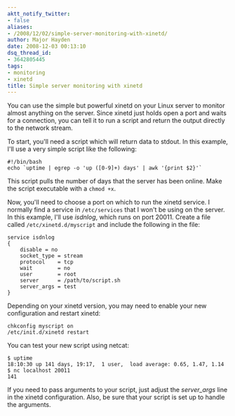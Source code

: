 ```yaml
---
aktt_notify_twitter:
- false
aliases:
- /2008/12/02/simple-server-monitoring-with-xinetd/
author: Major Hayden
date: 2008-12-03 00:13:10
dsq_thread_id:
- 3642805445
tags:
- monitoring
- xinetd
title: Simple server monitoring with xinetd
---
```


You can use the simple but powerful xinetd on your Linux server to monitor almost anything on the server. Since xinetd just holds open a port and waits for a connection, you can tell it to run a script and return the output directly to the network stream.

To start, you'll need a script which will return data to stdout. In this example, I'll use a very simple script like the following:

```
#!/bin/bash
echo `uptime | egrep -o 'up ([0-9]+) days' | awk '{print $2}'`
```

This script pulls the number of days that the server has been online. Make the script executable with a `chmod +x`.

Now, you'll need to choose a port on which to run the xinetd service. I normally find a service in `/etc/services` that I won't be using on the server. In this example, I'll use _isdnlog_, which runs on port 20011. Create a file called `/etc/xinetd.d/myscript` and include the following in the file:

```
service isdnlog
{
	disable	= no
	socket_type	= stream
	protocol	= tcp
	wait		= no
	user		= root
	server		= /path/to/script.sh
	server_args	= test
}
```

Depending on your xinetd version, you may need to enable your new configuration and restart xinetd:

```
chkconfig myscript on
/etc/init.d/xinetd restart
```

You can test your new script using netcat:

```
$ uptime
18:10:30 up 141 days, 19:17,  1 user,  load average: 0.65, 1.47, 1.14
$ nc localhost 20011
141
```

If you need to pass arguments to your script, just adjust the _server_args_ line in the xinetd configuration. Also, be sure that your script is set up to handle the arguments.